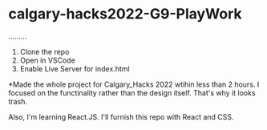 # calgary-hacks2022-G9-PlayWork
.........

1. Clone the repo
2. Open in VSCode
3. Enable Live Server for index.html

*Made the whole project for Calgary_Hacks 2022 wtihin less than 2 hours. I focused on the functinality rather than the design itself. That's why it looks trash.
 
Also, I'm learning React.JS. I'll furnish this repo with React and CSS.
